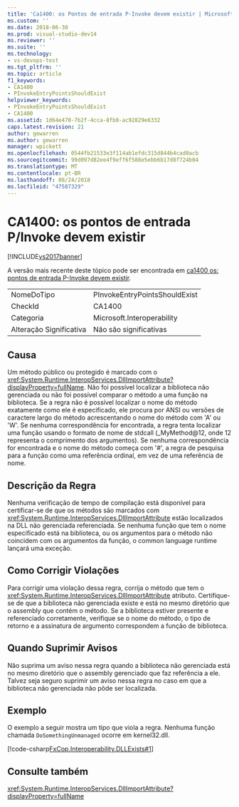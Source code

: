 ```yaml
---
title: 'Ca1400: os Pontos de entrada P-Invoke devem existir | Microsoft Docs'
ms.custom: ''
ms.date: 2018-06-30
ms.prod: visual-studio-dev14
ms.reviewer: ''
ms.suite: ''
ms.technology:
- vs-devops-test
ms.tgt_pltfrm: ''
ms.topic: article
f1_keywords:
- CA1400
- PInvokeEntryPointsShouldExist
helpviewer_keywords:
- PInvokeEntryPointsShouldExist
- CA1400
ms.assetid: 1d64e470-7b2f-4cca-8fb0-ac92829e6332
caps.latest.revision: 21
author: gewarren
ms.author: gewarren
manager: wpickett
ms.openlocfilehash: 0544fb21533e3f114ab1efdc315d844b4cad0acb
ms.sourcegitcommit: 99d097d82ee4f9eff6f588e5ebb6b17d8f724b04
ms.translationtype: MT
ms.contentlocale: pt-BR
ms.lasthandoff: 08/24/2018
ms.locfileid: "47587329"
---
```

# <a name="ca1400-pinvoke-entry-points-should-exist"></a>CA1400: os pontos de entrada P/Invoke devem existir
[!INCLUDE[vs2017banner](../includes/vs2017banner.md)]

A versão mais recente deste tópico pode ser encontrada em [ca1400 os: pontos de entrada P-Invoke devem existir](https://docs.microsoft.com/visualstudio/code-quality/ca1400-p-invoke-entry-points-should-exist).

|||
|-|-|
|NomeDoTipo|PInvokeEntryPointsShouldExist|
|CheckId|CA1400|
|Categoria|Microsoft.Interoperability|
|Alteração Significativa|Não são significativas|

## <a name="cause"></a>Causa
 Um método público ou protegido é marcado com o <xref:System.Runtime.InteropServices.DllImportAttribute?displayProperty=fullName>. Não foi possível localizar a biblioteca não gerenciada ou não foi possível comparar o método a uma função na biblioteca. Se a regra não é possível localizar o nome do método exatamente como ele é especificado, ele procura por ANSI ou versões de caractere largo do método acrescentando o nome do método com 'A' ou 'W'. Se nenhuma correspondência for encontrada, a regra tenta localizar uma função usando o formato de nome de stdcall (_MyMethod@12, onde 12 representa o comprimento dos argumentos). Se nenhuma correspondência for encontrada e o nome do método começa com '#', a regra de pesquisa para a função como uma referência ordinal, em vez de uma referência de nome.

## <a name="rule-description"></a>Descrição da Regra
 Nenhuma verificação de tempo de compilação está disponível para certificar-se de que os métodos são marcados com <xref:System.Runtime.InteropServices.DllImportAttribute> estão localizados na DLL não gerenciada referenciada. Se nenhuma função que tem o nome especificado está na biblioteca, ou os argumentos para o método não coincidem com os argumentos da função, o common language runtime lançará uma exceção.

## <a name="how-to-fix-violations"></a>Como Corrigir Violações
 Para corrigir uma violação dessa regra, corrija o método que tem o <xref:System.Runtime.InteropServices.DllImportAttribute> atributo. Certifique-se de que a biblioteca não gerenciada existe e está no mesmo diretório que o assembly que contém o método. Se a biblioteca estiver presente e referenciado corretamente, verifique se o nome do método, o tipo de retorno e a assinatura de argumento correspondem a função de biblioteca.

## <a name="when-to-suppress-warnings"></a>Quando Suprimir Avisos
 Não suprima um aviso nessa regra quando a biblioteca não gerenciada está no mesmo diretório que o assembly gerenciado que faz referência a ele. Talvez seja seguro suprimir um aviso nessa regra no caso em que a biblioteca não gerenciada não pôde ser localizada.

## <a name="example"></a>Exemplo
 O exemplo a seguir mostra um tipo que viola a regra. Nenhuma função chamada `DoSomethingUnmanaged` ocorre em kernel32.dll.

 [!code-csharp[FxCop.Interoperability.DLLExists#1](../snippets/csharp/VS_Snippets_CodeAnalysis/FxCop.Interoperability.DLLExists/cs/FxCop.Interoperability.DLLExists.cs#1)]

## <a name="see-also"></a>Consulte também
 <xref:System.Runtime.InteropServices.DllImportAttribute?displayProperty=fullName>



